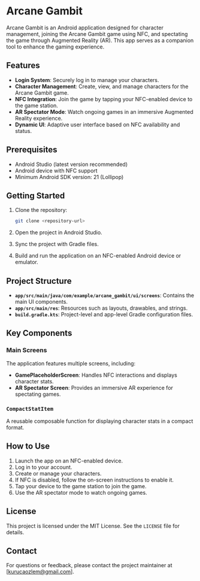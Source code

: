 # Arcane Gambit

Arcane Gambit is an Android application designed for character management, joining the Arcane Gambit game using NFC, and spectating the game through Augmented Reality (AR). This app serves as a companion tool to enhance the gaming experience.

## Features

- **Login System**: Securely log in to manage your characters.
- **Character Management**: Create, view, and manage characters for the Arcane Gambit game.
- **NFC Integration**: Join the game by tapping your NFC-enabled device to the game station.
- **AR Spectator Mode**: Watch ongoing games in an immersive Augmented Reality experience.
- **Dynamic UI**: Adaptive user interface based on NFC availability and status.

## Prerequisites

- Android Studio (latest version recommended)
- Android device with NFC support
- Minimum Android SDK version: 21 (Lollipop)

## Getting Started

1. Clone the repository:
   ```bash
   git clone <repository-url>
   ```

2. Open the project in Android Studio.

3. Sync the project with Gradle files.

4. Build and run the application on an NFC-enabled Android device or emulator.

## Project Structure

- **`app/src/main/java/com/example/arcane_gambit/ui/screens`**: Contains the main UI components.
- **`app/src/main/res`**: Resources such as layouts, drawables, and strings.
- **`build.gradle.kts`**: Project-level and app-level Gradle configuration files.

## Key Components

### Main Screens

The application features multiple screens, including:

- **GamePlaceholderScreen**: Handles NFC interactions and displays character stats.
- **AR Spectator Screen**: Provides an immersive AR experience for spectating games.

### `CompactStatItem`

A reusable composable function for displaying character stats in a compact format.

## How to Use

1. Launch the app on an NFC-enabled device.
2. Log in to your account.
3. Create or manage your characters.
4. If NFC is disabled, follow the on-screen instructions to enable it.
5. Tap your device to the game station to join the game.
6. Use the AR spectator mode to watch ongoing games.

## License

This project is licensed under the MIT License. See the `LICENSE` file for details.

## Contact

For questions or feedback, please contact the project maintainer at [kurucaozlem@gmail.com].

